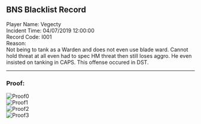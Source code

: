 ## BNS Blacklist Record
Player Name: Vegecty    
Incident Time: 04/07/2019 12:00:00    
Record Code: I001     
Reason:  
Not being to tank as a Warden and does not even use blade ward. Cannot hold threat at all even had to spec HM threat then still loses aggro. He even insisted on tanking in CAPS. This offense occured in DST.  

----
### Proof:
![Proof0](https://cdn.discordapp.com/attachments/468590852076208138/564550765469892610/unknown.png "Proof0")  
![Proof1](https://cdn.discordapp.com/attachments/491754764204376084/564412579674456064/1111.jpg "Proof1")  
![Proof2](https://cdn.discordapp.com/attachments/437800907523096586/564557163205230634/unknown.png "Proof2")  
![Proof3](https://cdn.discordapp.com/attachments/437800907523096586/564555941769379850/unknown.png "Proof3")  
  

